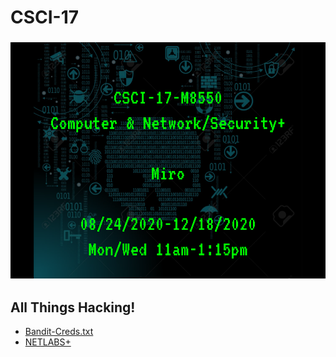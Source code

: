 # CSCI-17

### ![](../images/csci-17.png)

## **All Things Hacking!**

- [Bandit-Creds.txt](./War-Games/bandit-series/ssh-credentials.md)
- [NETLABS+](./NETLABS+/)
